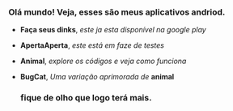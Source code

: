 ### Olá mundo! Veja, esses são meus aplicativos andriod.

- **Faça seus dinks**, *este ja esta disponível na google play* 

- **ApertaAperta**, *este está em faze de testes*

- **Animal**, *explore os códigos e veja como funciona* 

- **BugCat**, *Uma variação aprimorada de* **animal**

  ### fique de olho que logo terá mais.

  





